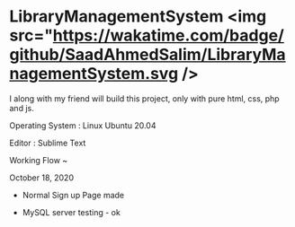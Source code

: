 # LibraryManagementSystem <img src="https://wakatime.com/badge/github/SaadAhmedSalim/LibraryManagementSystem.svg />
I along with my friend will build this project, only with pure html, css, php and js.

Operating System : Linux Ubuntu 20.04

Editor : Sublime Text

Working Flow ~

October 18, 2020

- Normal Sign up Page made

- MySQL server testing - ok

